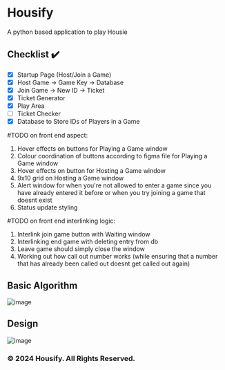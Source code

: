 # Housify
A python based application to play Housie
## Checklist ✔️
- [x] Startup Page (Host/Join a Game)
- [x] Host Game -> Game Key -> Database
- [x] Join Game -> New ID -> Ticket
- [x] Ticket Generator
- [x] Play Area
- [ ] Ticket Checker
- [x] Database to Store IDs of Players in a Game

#TODO on front end aspect:
1. Hover effects on buttons for Playing a Game window
2. Colour coordination of buttons according to figma file for Playing a Game window
3. Hover effects on button for Hosting a Game window
4. 9x10 grid on Hosting a Game window
5. Alert window for when you're not allowed to enter a game since you have already entered it before or when you try joining a game that doesnt exist
6. Status update styling

#TODO on front end interlinking logic:
1. Interlink join game button with Waiting window 
2. Interlinking end game with deleting entry from db
3. Leave game should simply close the window
4. Working out how call out number works (while ensuring that a number that has already been called out doesnt get called out again)

## Basic Algorithm
![image](https://github.com/Faizaan-Nasir/Housify/assets/82143161/1adb3d8a-5049-46f8-a442-209e1e995b4f)

## Design
![image](https://github.com/Faizaan-Nasir/Housify/assets/82143161/ef72a8e9-26cb-4219-b51d-a9b170a42bbf)

### © 2024 Housify. All Rights Reserved.
